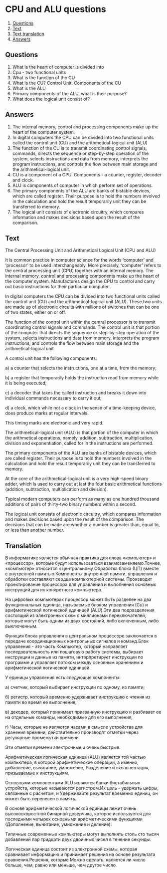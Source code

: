 # CPU and ALU questions

1. [Questions](#Questions)
2. [Text](#Text)
3. [Text translation](#Translation)
4. [Answers](#Answers)

## Questions

1. What is the heart of computer is divided into
2. Cpu - two functional units
3. What is the function of the CU
4. What is the CU? Control Unit. Components of the CU
5. What is the ALU
6. Primary components of the ALU, what is their purpose?
7. What does the logical unit consist of?

## Answers

1. The internal memory, control and processing components make up the heart of the computer system.
2. In digital computers the CPU can be divided into two functional units called the control unit (CU) and the arithmetical-logical unit (ALU)
3. The function of the CU is to transmit coordinating control signals, commands, directs the sequence or step-by-step operation of the system, selects
   instructions and data from memory, interprets the program instructions, and controls the flow between main storage and the arithmetical-logical unit.
4. CU is a component of a CPU. Components - a counter, register, decoder and clock.
5. ALU is components of computer in which perform set of operations.
6. The primary components of the ALU are banks of bistable devices, which are called register. Their purpose is to hold the numbers involved in the calculation
   and hold the result temporarily unit they can be transferred to memory.
7. The logical unit consists of electronic circuitry, which compares information and makes decisions based upon the result of the comparison.

## Text

The Central Processing Unit and Arithmetical Logical Unit (CPU and ALU)

It is common practice in computer science for the words ‘computer’ and ‘processor’ to be used interchangeably. More precisely, ‘computer’ refers to the central
processing unit (CPU) together with an internal memory. The internal memory, control and processing components make up the heart of the computer system.
Manufactures design the CPU to control and carry out basic instructions for their particular computer.

In digital computers the CPU can be divided into two functional units called the control unit (CU) and the arithmetical-logical unit (ALU). These two units are
made up of electronic circuits with millions of switches that can be one of two states, either on or off.

The function of the control unit within the central processor is to transmit coordinating control signals and commands. The control unit is that portion of the
computer that directs the sequence or step-by-step operation of the system, selects instructions and data from memory, interprets the program instructions, and
controls the flow between main storage and the arithmetical-logical unit.

A control unit has the following components:

a) a counter that selects the instructions, one at a time, from the memory;

b) a register that temporarily holds the instruction read from memory while it is being executed;

c) a decoder that takes the called instruction and breaks it down into individual commands necessary to carry it out;

d) a clock, which while not a clock in the sense of a time-keeping device, does produce marks at regular intervals.

This timing marks are electronic and very rapid.

The arithmetical-logical unit (ALU) is that portion of the computer in which the arithmetical operations, namely, addition, subtraction, multiplication,
division and exponentiation, called for in the instructions are performed.

The primary components of the ALU are banks of bistable devices, which are called register. Their purpose is to hold the numbers involved in the calculation and
hold the result temporarily unit they can be transferred to memory.

At the core of the arithmetical-logical unit is a very high-speed binary adder, which is used to carry out at last the four basic arithmetical functions
(addition, subtraction, multiplication and division).

Typical modern computers can perform as many as one hundred thousand additions of pairs of thirty-two binary numbers within a second.

The logical unit consists of electronic circuitry, which compares information and makes decisions based upon the result of the comparison. The decisions that
can be made are whether a number is greater than, equal to, or less than another number.

## Translation

В информатике является обычная практика для слова «компьютер» и «процессор», которые будут использоваться взаимозаменяемо.Точнее, «компьютер» относится к
центральному Обработка блока (ЦП) вместе с внутренней памятью.Компоненты внутренней памяти, управления и обработки составляют сердце компьютерной системы.
Производит проектирование процессора для управления и выполнения основных инструкций для их конкретного компьютера.

На цифровых компьютерах процессор может быть разделен на два функциональных единица, называемые блоком управления (Cu) и арифметической логической единицей
(ALU).Эти два подразделения состоящий из электронных схем с миллионами переключателей, которые могут быть одним из двух состояний, либо включенным, либо
выключенным.

Функция блока управления в центральном процессоре заключается в передаче координационных контрольных сигналов и команд.Блок управления - это часть Компьютер,
который направляет последовательность или пошаговую работу системы, выбирает инструкции и данные из памяти, интерпретирует инструкции по программе и управляет
потоком между основным хранением и арифметической логической единицей.

У единицы управления есть следующие компоненты:

а) счетчик, который выбирает инструкции по одному, из памяти;

б) регистр, который временно удерживает инструкцию с чтения из памяти во время ее выполнения;

в) декодер, который принимает призванную инструкцию и разбивает ее на отдельные команды, необходимые для его выполнения;

г) Часы, которые не являются часами в смысле устройства для хранения времени, действительно производят отметки через регулярные промежутки времени.

Эти отметки времени электронные и очень быстрые.

Арифметическая логическая единица (ALU) является той частью компьютера, в которой арифметические операции, а именно, добавление, вычитание, умножение,
Разделение и экспонентация, призываемые к инструкциям.

Основными компонентами ALU являются банки бистабильных устройств, которые называются регистром.Их цель - удержать цифры, связанные с расчетом, и Удерживайте
результат временно единиц, он может быть перенесен в память.

В основе арифметической логической единицы лежит очень высокоскоростной бинарной доверчика, которое используется для последними четырех основными
арифметическими функциями (Дополнение, вычитание, умножение и деление).

Типичные современные компьютеры могут выполнять столь сто тысяч добавлений пар тридцати двух двоичных чисел в течение секунды.

Логическая единица состоит из электронной схемы, которая сравнивает информацию и принимает решения на основе результата сравнения.Решения, которые Можно
сделать, является ли число больше, чем, равно или меньше, чем другое число.
